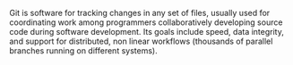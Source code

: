 Git is software for tracking changes in any set of files, usually used for coordinating work among programmers collaboratively developing source code during software development. Its goals include speed, data integrity, and support for distributed, non linear workflows (thousands of parallel branches running on different systems).